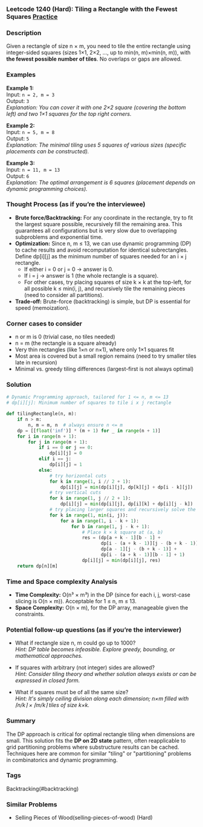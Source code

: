 ### Leetcode 1240 (Hard): Tiling a Rectangle with the Fewest Squares [Practice](https://leetcode.com/problems/tiling-a-rectangle-with-the-fewest-squares)

### Description  
Given a rectangle of size n × m, you need to tile the entire rectangle using integer-sided squares (sizes 1×1, 2×2, ..., up to min(n, m)×min(n, m)), with **the fewest possible number of tiles**. No overlaps or gaps are allowed. 

### Examples  

**Example 1:**  
Input: `n = 2, m = 3`  
Output: `3`  
*Explanation: You can cover it with one 2×2 square (covering the bottom left) and two 1×1 squares for the top right corners.*

**Example 2:**  
Input: `n = 5, m = 8`  
Output: `5`  
*Explanation: The minimal tiling uses 5 squares of various sizes (specific placements can be constructed).* 

**Example 3:**  
Input: `n = 11, m = 13`  
Output: `6`  
*Explanation: The optimal arrangement is 6 squares (placement depends on dynamic programming choices).*  

### Thought Process (as if you’re the interviewee)  
- **Brute force/Backtracking:** For any coordinate in the rectangle, try to fit the largest square possible, recursively fill the remaining area. This guarantees all configurations but is very slow due to overlapping subproblems and exponential time.
- **Optimization:** Since n, m ≤ 13, we can use dynamic programming (DP) to cache results and avoid recomputation for identical subrectangles. Define dp[i][j] as the minimum number of squares needed for an i × j rectangle.
    - If either i = 0 or j = 0 → answer is 0.
    - If i = j → answer is 1 (the whole rectangle is a square).
    - For other cases, try placing squares of size k × k at the top-left, for all possible k ≤ min(i, j), and recursively tile the remaining pieces (need to consider all partitions).
- **Trade-off:** Brute-force (backtracking) is simple, but DP is essential for speed (memoization).

### Corner cases to consider  
- n or m is 0 (trivial case, no tiles needed)
- n = m (the rectangle is a square already)
- Very thin rectangles (like 1×n or n×1), where only 1×1 squares fit
- Most area is covered but a small region remains (need to try smaller tiles late in recursion)
- Minimal vs. greedy tiling differences (largest-first is not always optimal)

### Solution

```python
# Dynamic Programming approach, tailored for 1 <= n, m <= 13
# dp[i][j]: Minimum number of squares to tile i x j rectangle

def tilingRectangle(n, m):
    if n > m:
        n, m = m, n  # always ensure n <= m
    dp = [[float('inf')] * (m + 1) for _ in range(n + 1)]
    for i in range(n + 1):
        for j in range(m + 1):
            if i == 0 or j == 0:
                dp[i][j] = 0
            elif i == j:
                dp[i][j] = 1
            else:
                # try horizontal cuts
                for k in range(1, i // 2 + 1):
                    dp[i][j] = min(dp[i][j], dp[k][j] + dp[i - k][j])
                # try vertical cuts
                for k in range(1, j // 2 + 1):
                    dp[i][j] = min(dp[i][j], dp[i][k] + dp[i][j - k])
                # try placing larger squares and recursively solve the rest
                for k in range(1, min(i, j)):
                    for a in range(1, i - k + 1):
                        for b in range(1, j - k + 1):
                            # Place k × k square at (a, b)
                            res = (dp[a + k - 1][b - 1] +
                                   dp[i - (a + k - 1)][j - (b + k - 1)] +
                                   dp[a - 1][j - (b + k - 1)] +
                                   dp[i - (a + k - 1)][b - 1] + 1)
                            dp[i][j] = min(dp[i][j], res)
    return dp[n][m]
```

### Time and Space complexity Analysis  
- **Time Complexity:** O(n³ × m³) in the DP (since for each i, j, worst-case slicing is O(n × m)). Acceptable for 1 ≤ n, m ≤ 13.
- **Space Complexity:** O(n × m), for the DP array, manageable given the constraints.

### Potential follow-up questions (as if you’re the interviewer)  

- What if rectangle size n, m could go up to 1000?  
  *Hint: DP table becomes infeasible. Explore greedy, bounding, or mathematical approaches.*

- If squares with arbitrary (not integer) sides are allowed?  
  *Hint: Consider tiling theory and whether solution always exists or can be expressed in closed form.*

- What if squares must be of all the same size?  
  *Hint: It's simply ceiling division along each dimension; n×m filled with ⌈n/k⌉ × ⌈m/k⌉ tiles of size k×k.*

### Summary
The DP approach is critical for optimal rectangle tiling when dimensions are small. This solution fits the **DP on 2D state** pattern, often reapplicable to grid partitioning problems where substructure results can be cached. Techniques here are common for similar "tiling" or "partitioning" problems in combinatorics and dynamic programming.

### Tags
Backtracking(#backtracking)

### Similar Problems
- Selling Pieces of Wood(selling-pieces-of-wood) (Hard)